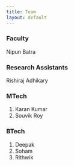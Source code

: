 ```yaml
---
title: Team
layout: default
---
```


### Faculty
Nipun Batra

### Research Assistants
Rishiraj Adhikary

### MTech 
1. Karan Kumar
2. Souvik Roy


### BTech
1. Deepak
2. Soham
3. Rithwik
